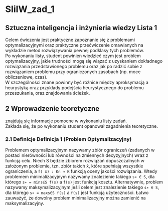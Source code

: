 # SIiIW_zad_1

## Sztuczna inteligencja i inżynieria wiedzy Lista 1

Celem ćwiczenia jest praktyczne zapoznanie się z problemami optymalizacyjnymi
oraz praktyczne przećwiczenie omawianych na wykładzie metod rozwiązywania pewnej
podklasy tych problemów.  
Po wykonaniu listy, student powinien wiedzieć czym jest problem optymalizacyjny,
jakie trudności mogą się wiązać z uzyskaniem dokładnego
rozwiązania przedstawionego problemu oraz jak po radzić sobie z rozwiązaniem problemu
przy ograniczonych zasobach (np. moce obliczeniowe, czas).  
W szczególności znane powinny
być różnice między aproksymacją a heurystyką oraz przykłady podejścia heurystycznego do
problemu przeszukania, oraz znajdowania ścieżek.

## 2  Wprowadzenie teoretyczne

znajdują się informacje pomocne w wykonaniu listy zadań.  
Zakłada się, że po wykonaniu student opanował zagadnienia teoretyczne.

### 2.1 Definicje Definicja 1 (Problem Optymalizacyjny)

Problemem optymalizacyjnym nazywamy zbiór ograniczeń (zadanych w postaci nierówności lub
równości na zmiennych decyzyjnych) wraz z funkcją celu.
Niech S będzie zbiorem rozwiązań dopuszczalnych w założonym problemie, tzn. zbiór takich  ̄x,
które spełniają wszystkie ograniczenia, a `f( ̄x) : Kn → K` funkcją oceny jakości rozwiązania.
Wtedy problemem minimalizacyjnym nazywamy znalezienie takiego `s∗ ∈ S`,
dla którego `s∗ = mins∈S f(s)` a `f(s)` jest funkcją kosztu.
Alternatywnie, problem nazywamy maksymalizacyjnym jeśli celem jest
znalezienie takiego `s∗ ∈ S`, dla którego `s∗ = maxs∈S f(s)` a `f(s)` jest funkcją użyteczności.
Łatwo zauważyć, że dowolny problem minimalizacyjny można zamienić na maksymalizacyjny.
